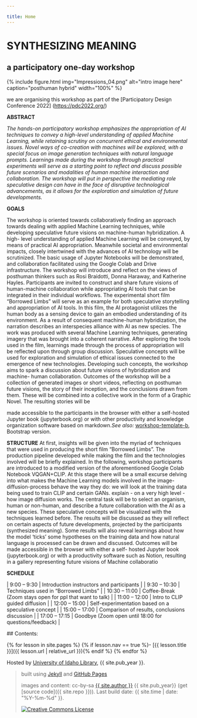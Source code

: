 ```yaml
---

title: Home
---
```




# SYNTHESIZING MEANING
## a participatory one-day workshop

{% include figure.html img="Impressions_04.png" alt="intro image here" caption="posthuman hybrid" width="100%" %}

we are organising this workshop as part of the [Participatory Design Conference 2022] (https://pdc2022.org/)

**ABSTRACT**


*The hands-on participatory workshop emphasizes the appropriation of AI techniques to convey a high-level understanding of applied Machine Learning, while retaining scrutiny on concurrent ethical and environmental issues. Novel ways of co-creation with machines will be explored, with a special focus on image generation techniques with natural language prompts. Learnings made during the workshop through practical experiments will serve as a starting point to reflect and discuss possible future scenarios and modalities of human machine interaction and collaboration. The workshop will put in perspective the mediating role speculative design can have in the face of disruptive technological advancements, as it allows for the exploration and simulation of future developments.*


**GOALS**

The workshop is oriented towards collaboratively finding an approach towards dealing with applied Machine 
Learning techniques, while developing speculative future visions on machine-human hybridization. A high-
level understanding of applied Machine Learning will be conveyed, by means of practical AI appropriation. 
Meanwhile societal and environmental impacts, closely intertwined with the advances of AI technology will 
be scrutinized. The basic usage of Jupyter Notebooks will be demonstrated, and collaboration facilitated 
using the Google Colab and Drive infrastructure. The workshop will introduce and reflect on the views of 
posthuman thinkers such as Rosi Braidotti, Donna Haraway, and Katherine Hayles. Participants are invited 
to construct and share future visions of human-machine collaboration while appropriating AI tools that can 
be integrated in their individual workflows. The experimental short film “Borrowed Limbs” will serve as an 
example for both speculative storytelling and appropriation of AI tools. In this film, the AI protagonist utilizes 
the human body as a sensing device to gain an embodied understanding of its environment. As a result of 
consequent machine-human hybridization, the narration describes an interspecies alliance with AI as new 
species. The work was produced with several Machine Learning techniques, generating imagery that was 
brought into a coherent narrative. After exploring the tools used in the film, learnings made through the 
process of appropriation will be reflected upon through group discussion. Speculative concepts will be used 
for exploration and simulation of ethical issues connected to the emergence of new technologies. Developing 
such concepts, the workshop aims to spark a discussion about future visions of hybridization and machine-
human collaboration. Outcomes of the workshop will be a collection of generated images or short videos, 
reflecting on posthuman future visions, the story of their inception, and the conclusions drawn from them.
These will be combined into a collective work in the form of a Graphic Novel. The resulting stories will be 

made accessible to the participants in the browser with either a self-hosted Jupyter book (jupyterbook.org) 
or with other productivity and knowledge organization software based on markdown.*See also:* [workshop-template-b](https://evanwill.github.io/workshop-template-b/), Bootstrap version.


**STRUCTURE**
At first, insights will be given into the myriad of techniques that were used in producing the short film 
“Borrowed Limbs”. The production pipeline developed while making the film and the technologies involved 
will be briefly explained. In the following, workshop participants are introduced to a modified version of the 
aforementioned Google Colab Notebook VQGAN+CLIP. At this stage there will be a small excurse delving 
into what makes the Machine Learning models involved in the image-diffusion-process behave the way they 
do: we will look at the training data being used to train CLIP and certain GANs. explain - on a very high 
level - how image diffusion works. The central task will be to select an organism, human or non-human, and 
describe a future collaboration with the AI as a new species. These speculative concepts will be visualized 
with the techniques learned before. The results will be discussed as they will reflect on certain aspects of 
future developments, projected by the participants (synthesized meaning). Some results will also reveal 
learnings about how the model ‘ticks’ some hypotheses on the training data and how natural language is 
processed can be drawn and discussed. Outcomes will be made accessible in the browser with either a self-
hosted Jupyter book (jupyterbook.org) or with a productivity software such as Notion, resulting in a gallery 
representing future visions of Machine collaboratio



**SCHEDULE**

| 9:00 – 9:30 | Introduction instructors and participants |
| 9:30 – 10:30 | Techniques used in “Borrowed Limbs” |
| 10:30 – 11:00 | Coffee-Break (Zoom stays open for ppl that want to talk) |
| 11:00 – 12:00 | Intro to CLIP guided diffusion |
| 12:00 – 15:00 | Self-experimentation based on a speculative concept |
| 15:00 – 17:00 | Comparison of results, conclusions discussion |
| 17:00 – 17:15 | Goodbye (Zoom open until 18:00 for questions/feedback) |
<div class="toc" markdown="1">
## Contents:

{% for lesson in site.pages %}
{% if lesson.nav == true %}- [{{ lesson.title }}]({{ lesson.url | relative_url }}){% endif %}
{% endfor %}
</div>

Hosted by [University of Idaho Library](http://www.lib.uidaho.edu/), {{ site.pub_year }}.
 
> built using [Jekyll](https://jekyllrb.com/) and [GitHub Pages](https://pages.github.com/)
>
> images and content: cc-by-sa <a href="https://github.com/{{ site.github_username }}">{{ site.author }}</a> {{ site.pub_year}} (get [source code]({{ site.repo }})).
> Last build date: {{ site.time | date: "%Y-%m-%d" }}.
>
> <a href="http://creativecommons.org/licenses/by-sa/4.0/" rel="license"><img style="border-width: 0;" src="https://i.creativecommons.org/l/by-sa/4.0/88x31.png" alt="Creative Commons License" /></a>
